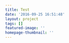 ```yaml
---
title: Test
date: '2016-09-25 16:51:48'
layout: project
tags: []
featured-image: ''
homepage-thumbnail: ''
---
```

